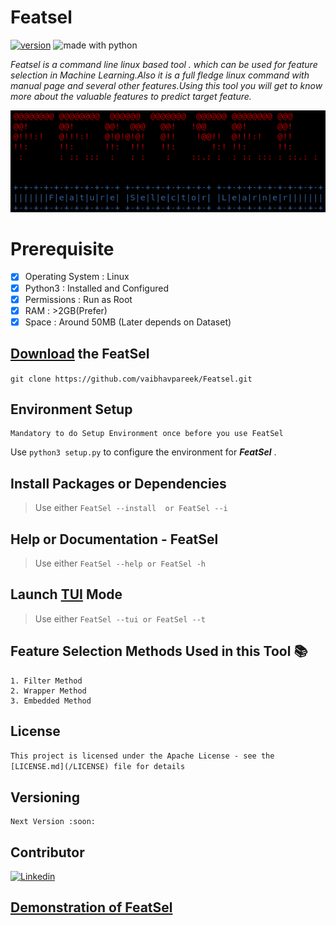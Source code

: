 # Featsel 
[![version](https://img.shields.io/badge/version-1.0.1-red.svg)](https://github.com/vaibhavpareek/featsel/)
<img src="https://img.shields.io/badge/made%20with-python-blue.svg" alt="made with python">

*Featsel is a command line linux based tool . which can be used for feature selection in Machine Learning.Also it is a full fledge linux command with manual page and several other features.Using this tool you will get to know more about the valuable features to predict target feature.*

![FeatSel Logo](/logo/logo.png)

# Prerequisite 
- [x]  Operating System  : Linux
- [x]  Python3 : Installed and Configured
- [x]  Permissions : Run as Root
- [x]  RAM : >2GB(Prefer)
- [x]  Space : Around 50MB (Later depends on Dataset) 

## [Download](https://github.com/vaibhavpareek/Featsel.git) the FeatSel
```git clone https://github.com/vaibhavpareek/Featsel.git```


## Environment Setup
``` 
Mandatory to do Setup Environment once before you use FeatSel
```
Use ```python3 setup.py``` to configure the environment for ***FeatSel*** .
  
## Install Packages or Dependencies
> Use either ```FeatSel --install  or FeatSel --i```

## Help or Documentation - FeatSel
> Use either ```FeatSel --help or FeatSel -h```

## Launch [TUI](https://en.wikipedia.org/wiki/Text-based_user_interface) Mode
> Use either ```FeatSel --tui or FeatSel --t```



## Feature Selection Methods Used in this Tool :books:
```
1. Filter Method  
2. Wrapper Method
3. Embedded Method
```

## License
 ```This project is licensed under the Apache License - see the [LICENSE.md](/LICENSE) file for details   ```
 
## Versioning 
```Version : 1.0.0
Next Version :soon:
```
## Contributor
[![Linkedin](https://img.shields.io/badge/Linkedin-Vaibhav_Pareek-<COLOR>.svg)](https://www.linkedin.com/in/vaibhavvp/)

## [Demonstration of FeatSel](https://github.com)
